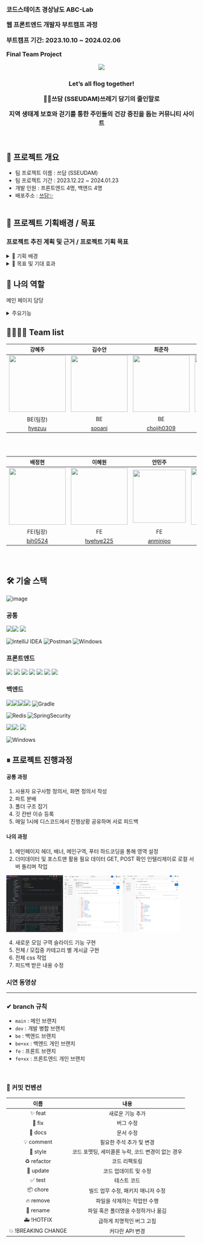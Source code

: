 <h3>
코드스테이츠 경상남도 ABC-Lab

웹 프론트엔드 개발자 부트캠프 과정

부트캠프 기간: 2023.10.10 ~ 2024.02.06

Final Team Project

</h3>

<p align="center">
  <img src="https://ifh.cc/g/foMwhL.jpg">
</p>
<h3 align='center'> 
<p>Let’s all flog together!</p> 🏃🏻쓰담 (SSEUDAM)쓰레기 담기의 줄인말로

지역 생태계 보호와 걷기를 통한 주민들의 건강 증진을 돕는 커뮤니티 사이트 </h3>

<br>

## 🚩 프로젝트 개요

- 팀 프로젝트 이름 : 쓰담 (SSEUDAM)
- 팀 프로젝트 기간 : 2023.12.22 ~ 2024.01.23
- 개발 인원 : 프론트엔드 4명, 백엔드 4명
- 배포주소 : [쓰담✨](http://ssdam.s3-website.ap-northeast-2.amazonaws.com/)
  <br>
  <br>

## 🤔 프로젝트 기획배경 / 목표

### 프로젝트 추진 계획 및 근거 / 프로젝트 기획 목표

<details>
<summary>
🤔 기획 배경
</summary>

1. 운동은 하고싶은데 동기가 부족하거나, 작게나마 뿌듯함을 느끼고 싶은 분들, 지역 주민들과 함께 참여하고 건강 증진을 위한 운동 기회를 제공하기 위함
2. 수업시간에 배운 기술들을 종합적으로 활용할 수 있다.
</details>

<details>
<summary>
🧗 목표 및 기대 효과
</summary>

1. 수업시간에 배운 내용을 바탕으로 커뮤니티 사이트 개발에 필요한 전반적인 기술 습득
2. 프로젝트 수행 과정에서 협업 능력과 문제 해결 능력 향상
3. 플로깅을 통해 사회적으로 소통하며 활동량을 높인다.
4. 환경보호와 건강을 동시에 고려하는 활동으로 사용자들에게 지속가능한 라이프 스타일의 중요성을 일깨운다.
5. 사용자들은 쓰레기 수거와 운동의 조합으로 건강한 라이프스타일을 즐기며 만족감을 느낄 수 있다.
</details>

## 👣 나의 역할

메인 페이지 담당

<details>
<summary>
주요기능
</summary>

1. 전체, 모집중 게시글 조회
   1. 게시글 생성시 최근 게시글, 마감일 표시
2. 새로운 모임 게시글 조회
   1. 게시글 생성시 new, 마감일 표시
3. todoList 조회
4. 관리자, 새 글쓰기, 로그인, 회원가입 페이지
   이동
5. 스크롤위치 표시, 스크롤 위치 입력 후 이동,
   페이지 최 상단 이동
6. 부트스트랩 반응형 레이아웃 기준 디자인 적용
</details>

## 👩‍💻👨‍💻 Team list

|                                                                 **강혜주**                                                                 |                                                                 **김수안**                                                                 |                                                                 **최준하**                                                                 |                                                                 **조은희**                                                                 |
| :----------------------------------------------------------------------------------------------------------------------------------------: | :----------------------------------------------------------------------------------------------------------------------------------------: | :----------------------------------------------------------------------------------------------------------------------------------------: | :----------------------------------------------------------------------------------------------------------------------------------------: |
| <img src="https://github.com/codestates-seb/abc02_002/assets/118452650/f316cf92-de9c-472b-80b3-8e98eae90e93" width="150px" height="150px"> | <img src="https://github.com/codestates-seb/abc02_002/assets/118452650/ae043c41-5b33-4a5c-a7ab-0af2ca31cd06" width="150px" height="150px"> | <img src="https://github.com/codestates-seb/abc02_002/assets/118452650/6c1cc0e2-8455-4044-a71b-4fab234faa9f" width="150px" height="150px"> | <img src="https://github.com/codestates-seb/abc02_002/assets/118452650/e118b13e-d2e7-4e52-81ef-c35bed264eb6" width="150px" height="150px"> |
|                                                                  BE(팀장)                                                                  |                                                                     BE                                                                     |                                                                     BE                                                                     |                                                                     BE                                                                     |
|                                                    [hyezuu](https://github.com/hyezuu)                                                     |                                                    [sooani](https://github.com/sooani)                                                     |                                                [choijh0309](https://github.com/choijh0309)                                                 |                                                  [eunhee78](https://github.com/eunhee78)                                                   |

<br><br>

|                                                                                                         **배정현**                                                                                                         |                                                                                                         **이혜원**                                                                                                         |                                                                          **안민주**                                                                           |                                                                                                                      **김윤한**                                                                                                                      |
| :------------------------------------------------------------------------------------------------------------------------------------------------------------------------------------------------------------------------: | :------------------------------------------------------------------------------------------------------------------------------------------------------------------------------------------------------------------------: | :-----------------------------------------------------------------------------------------------------------------------------------------------------------: | :--------------------------------------------------------------------------------------------------------------------------------------------------------------------------------------------------------------------------------------------------: |
| <img src="https://i.namu.wiki/i/dCfctGiBtIhlNvrYVKHez9BMIyUZAwd5-N35oTRXxuZs_KRkDOK9laZuXxcf2IJmlA6kVInSeQ7h5XjGS3MUuc_eAanFwTPQ1OkuuS80kwp8gYrbYIguJMvLqlxYntSMRY2UFlZLuSk8erpT40dfNw.webp" width="150px" height="150px"> | <img src="https://i.namu.wiki/i/srbCqpZfNdcLJfOm91Z9BAncS862x9vsQPx0U5l62Y7yBz23iexnelKuZ8916D2NkEtQv5emlPMUGZczv6gZTelexPgnJSSdXbntOUtMUaxQrkpNUnCWv2GwM-FGQm4h76CWIy8i2RJX39Y-cA3qOg.webp" width="150px" height="150px"> | <img src="https://static.wikia.nocookie.net/catchteeniepin/images/5/58/Sandping_render_1.png/revision/latest?cb=20231104013915" width="140px" height="140px"> | <img src="https://postfiles.pstatic.net/MjAyMjA2MjBfMjgy/MDAxNjU1NzEyNTM3OTc4.I4oQofjsZsjhPim9lSrhhlQn6yz91Rr9p1cICafjPt4g.sjqLPeofHTzVZeOfYtxrz0gw2SHRqqCIsTR1dcBhBfAg.PNG.0104849/2022-06-20_17;08;23.PNG?type=w773" width="150px" height="150px"> |
|                                                                                                          FE(팀장)                                                                                                          |                                                                                                             FE                                                                                                             |                                                                              FE                                                                               |                                                                                                                          FE                                                                                                                          |
|                                                                                           [bjh0524](https://github.com/bjh0524)                                                                                            |                                                                                         [hyehye225](https://github.com/hyehye225)                                                                                          |                                                            [anminjoo](https://github.com/anminjoo)                                                            |                                                                                                      [YunHanKIM](https://github.com/YunHanKIM)                                                                                                       |

<br><br>

## 🛠 기술 스택

![image](https://github.com/codestates-seb/abc02_002/assets/118452650/60fc2529-6f19-4a69-932a-75c0549433e3)

### 공통

<img src="https://img.shields.io/badge/Github-181717?style=for-the-badge&logo=Github&logoColor=white"><img src="https://img.shields.io/badge/Git-F05032?style=for-the-badge&logo=Git&logoColor=white">
<img src="https://img.shields.io/badge/Notion-000000?style=for-the-badge&logo=Notion&logoColor=white">

![IntelliJ IDEA](https://img.shields.io/badge/IntelliJIDEA-000000.svg?style=for-the-badge&logo=intellij-idea&logoColor=white)
![Postman](https://img.shields.io/badge/Postman-FF6C37?style=for-the-badge&logo=postman&logoColor=white)
![Windows](https://img.shields.io/badge/macOS-000000?style=for-the-badge&logo=macos&logoColor=white)
<br>

### 프론트엔드

<img src="https://img.shields.io/badge/html5-E34F26?style=for-the-badge&logo=html5&logoColor=white"> <img src="https://img.shields.io/badge/css-1572B6?style=for-the-badge&logo=css3&logoColor=white"> <img src="https://img.shields.io/badge/javascript-F7DF1E?style=for-the-badge&logo=javascript&logoColor=black"> <img src="https://img.shields.io/badge/react-61DAFB?style=for-the-badge&logo=react&logoColor=black"> <img src="https://img.shields.io/badge/Axios-181717?style=for-the-badge&logo=Axios&logoColor=white"> <img src="https://img.shields.io/badge/Redux Toolkit-764ABC?style=for-the-badge&logo=Redux&logoColor=white">
<img src="https://img.shields.io/badge/Amazon S3-569A31?style=for-the-badge&logo=amazons3&logoColor=white">

### 백엔드

<img src="https://img.shields.io/badge/Spring-6DB33F?style=for-the-badge&logo=Spring&logoColor=white"><img src="https://img.shields.io/badge/Spring Boot-6DB33F?style=for-the-badge&logo=Spring Boot&logoColor=white"><img src="https://img.shields.io/badge/Java-007396?style=for-the-badge&logo=Java&logoColor=white"><img src="https://img.shields.io/badge/MySQL-4479A1?style=for-the-badge&logo=MySQL&logoColor=white">
![Gradle](https://img.shields.io/badge/Gradle-02303A.svg?style=for-the-badge&logo=Gradle&logoColor=white)

![Redis](https://img.shields.io/badge/redis-%23DD0031.svg?style=for-the-badge&logo=redis&logoColor=white)
![SpringSecurity](https://img.shields.io/badge/SpringSecurity-6DB33F.svg?style=for-the-badge&logo=SpringSecurity&logoColor=white)

<img src="https://img.shields.io/badge/Amazon AWS-232F3E?style=for-the-badge&logo=Amazon AWS&logoColor=white"><img src="https://img.shields.io/badge/Amazon RDS-527FFF?style=for-the-badge&logo=amazonrds&logoColor=white">
<img src="https://img.shields.io/badge/Amazon EC2-FF9900?style=for-the-badge&logo=amazonec2&logoColor=white">

![Windows](https://img.shields.io/badge/Windows-0078D6?style=for-the-badge&logo=windows&logoColor=white)

## ⏸ 프로젝트 진행과정

#### 공통 과정

1. 사용자 요구사항 정의서, 화면 정의서 작성
2. 파트 분배
3. 폴더 구조 잡기
4. 깃 칸반 이슈 등록
5. 매일 1시에 디스코드에서 진행상황 공유하며 서로 피드백

#### 나의 과정

1. 메인페이지 헤더, 배너, 메인구역, 푸터 하드코딩을 통해 영역 설정
2. 더미데이터 및 포스트맨 활용 필요 데이터 GET, POST 확인 인텔리제이로 로컬 서버 돌리며 작업
<img src="./img/server.png" width="150px" height="150px">
<img src="./img/post.png" width="150px" height="150px">
<img src="./img/get.png" width="150px" height="150px">

4. 새로운 모임 구역 슬라이드 기능 구현
5. 전체 / 모집중 카테고리 별 게시글 구현
6. 전체 css 작업
7. 피드백 받은 내용 수정

### 시연 동영상

---

### **✔ branch 규칙**

- `main` : 메인 브랜치
- `dev` : 개발 병합 브랜치
- `be` : 백엔드 브랜치
- `be+xx` : 백엔드 개인 브랜치
- `fe` : 프론트 브랜치
- `fe+xx` : 프론트엔드 개인 브랜치

<br>

### 🌟 커밋 컨벤션

|        이름         |                       내용                        |
| :-----------------: | :-----------------------------------------------: |
|       ✨ feat       |                 새로운 기능 추가                  |
|       🐛 fix        |                     버그 수정                     |
|       📝 docs       |                     문서 수정                     |
|     💡 comment      |             필요한 주석 추가 및 변경              |
|      🎨 style       | 코드 포맷팅, 세미콜론 누락, 코드 변경이 없는 경우 |
|     ♻️ refactor     |                   코드 리팩토링                   |
|      🔧 update      |               코드 업데이트 및 수정               |
|       ✅ test       |                    테스트 코드                    |
|      📦 chore       |        빌드 업무 수정, 패키지 매니저 수정         |
|      🔥 remove      |            파일을 삭제하는 작업만 수행            |
|      🚚 rename      |        파일 혹은 폴더명을 수정하거나 옮김         |
|     🚑 !HOTFIX      |             급하게 치명적인 버그 고침             |
| 💥 !BREAKING CHANGE |                  커다란 API 변경                  |
